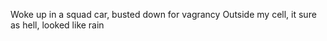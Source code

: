 Woke up in a squad car, busted down for vagrancy
Outside my cell, it sure as hell, looked like rain
